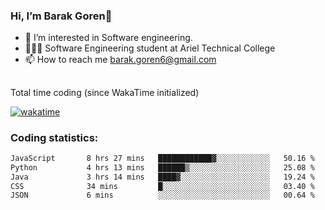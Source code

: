 ###  Hi, I’m Barak Goren👋
- 👀 I’m interested in Software engineering.
- 👨🏼‍🎓 Software Engineering student at Ariel Technical College
- 📫 How to reach me barak.goren6@gmail.com
##
Total time coding (since WakaTime initialized)

[![wakatime](https://wakatime.com/badge/user/5cc5ec80-a806-4ca2-a704-db29274e48cd.svg)](https://wakatime.com/@5cc5ec80-a806-4ca2-a704-db29274e48cd)

   
### Coding statistics:

<!--START_SECTION:waka-->

```txt
JavaScript       8 hrs 27 mins   ████████████▓░░░░░░░░░░░░   50.16 %
Python           4 hrs 13 mins   ██████▒░░░░░░░░░░░░░░░░░░   25.08 %
Java             3 hrs 14 mins   ████▓░░░░░░░░░░░░░░░░░░░░   19.24 %
CSS              34 mins         █░░░░░░░░░░░░░░░░░░░░░░░░   03.40 %
JSON             6 mins          ░░░░░░░░░░░░░░░░░░░░░░░░░   00.64 %
```

<!--END_SECTION:waka-->

<!---
barakgoren/barakgoren is a ✨ special ✨ repository because its `README.md` (this file) appears on your GitHub profile.
You can click the Preview link to take a look at your changes.
--->
